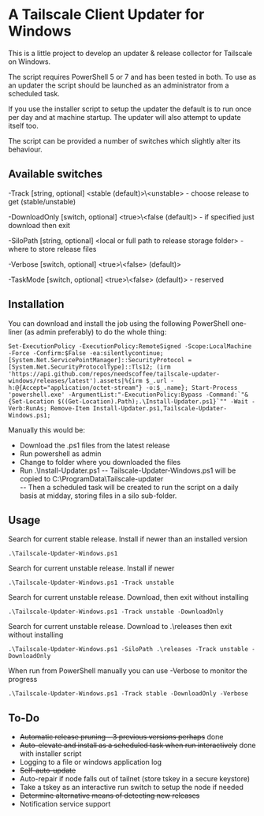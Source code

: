# A Tailscale Client Updater for Windows

This is a little project to develop an updater & release collector for Tailscale on Windows.

The script requires PowerShell 5 or 7 and has been tested in both.
To use as an updater the script should be launched as an administrator from a scheduled task.

If you use the installer script to setup the updater the default is to run once per day and at machine startup. The updater will also attempt to update itself too.

The script can be provided a number of switches which slightly alter its behaviour.

## Available switches
\-Track [string, optional] \<stable (default)>\\\<unstable> - choose release to get (stable/unstable)

\-DownloadOnly [switch, optional] \<true>\\\<false (default)> - if specified just download then exit

\-SiloPath [string, optional] \<local or full path to release storage folder> - where to store release files

\-Verbose [switch, optional] \<true>\\\<false> (default)>

\-TaskMode [switch, optional] \<true>\\\<false> (default)> - reserved

## Installation

You can download and install the job using the following PowerShell one-liner (as admin preferably) to do the whole thing:
```
Set-ExecutionPolicy -ExecutionPolicy:RemoteSigned -Scope:LocalMachine -Force -Confirm:$False -ea:silentlycontinue; [System.Net.ServicePointManager]::SecurityProtocol = [System.Net.SecurityProtocolType]::Tls12; (irm 'https://api.github.com/repos/needscoffee/tailscale-updater-windows/releases/latest').assets|%{irm $_.url -h:@{Accept="application/octet-stream"} -o:$_.name}; Start-Process 'powershell.exe' -ArgumentList:"-ExecutionPolicy:Bypass -Command:`"& {Set-Location $((Get-Location).Path);.\Install-Updater.ps1}`"" -Wait -Verb:RunAs; Remove-Item Install-Updater.ps1,Tailscale-Updater-Windows.ps1;
```

Manually this would be:
- Download the .ps1 files from the latest release
- Run powershell as admin
- Change to folder where you downloaded the files
- Run .\Install-Updater.ps1
-- Tailscale-Updater-Windows.ps1 will be copied to C:\ProgramData\Tailscale-updater\
-- Then a scheduled task will be created to run the script on a daily basis at midday, storing files in a silo sub-folder.

## Usage

Search for current stable release. Install if newer than an installed version
```plaintext
.\Tailscale-Updater-Windows.ps1
```

Search for current unstable release. Install if newer
```plaintext
.\Tailscale-Updater-Windows.ps1 -Track unstable
```

Search for current unstable release. Download, then exit without installing
```plaintext
.\Tailscale-Updater-Windows.ps1 -Track unstable -DownloadOnly
```

Search for current unstable release. Download to .\releases then exit without installing
```plaintext
.\Tailscale-Updater-Windows.ps1 -SiloPath .\releases -Track unstable -DownloadOnly
```

When run from PowerShell manually you can use -Verbose to monitor the progress
```plaintext
.\Tailscale-Updater-Windows.ps1 -Track stable -DownloadOnly -Verbose
```

## To-Do
- ~~Automatic release pruning - 3 previous versions perhaps~~ done
- ~~Auto-elevate and install as a scheduled task when run interactively~~ done with installer script
- Logging to a file or windows application log
- ~~Self-auto-update~~
- Auto-repair if node falls out of tailnet (store tskey in a secure keystore)
- Take a tskey as an interactive run switch to setup the node if needed
- ~~Determine alternative means of detecting new releases~~
- Notification service support
